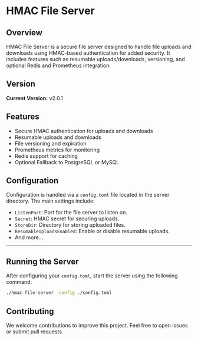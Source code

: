 
# HMAC File Server

## Overview
HMAC File Server is a secure file server designed to handle file uploads and downloads using HMAC-based authentication for added security. 
It includes features such as resumable uploads/downloads, versioning, and optional Redis and Prometheus integration.

## Version
**Current Version:** v2.0.1

## Features
- Secure HMAC authentication for uploads and downloads
- Resumable uploads and downloads
- File versioning and expiration
- Prometheus metrics for monitoring
- Redis support for caching
- Optional Fallback to PostgreSQL or MySQL

## Configuration
Configuration is handled via a `config.toml` file located in the server directory. The main settings include:

- `ListenPort`: Port for the file server to listen on.
- `Secret`: HMAC secret for securing uploads.
- `StoreDir`: Directory for storing uploaded files.
- `ResumableUploadsEnabled`: Enable or disable resumable uploads.
- And more...

---

## Running the Server
After configuring your `config.toml`, start the server using the following command:

```bash
./hmac-file-server -config ./config.toml
```

## Contributing
We welcome contributions to improve this project. Feel free to open issues or submit pull requests.

